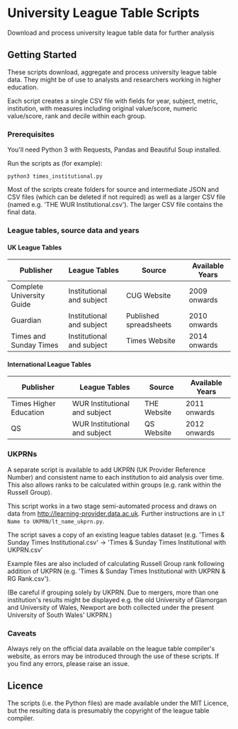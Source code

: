 # University League Table Scripts

Download and process university league table data for further analysis

## Getting Started

These scripts download, aggregate and process university league table data. They might be of use to analysts and researchers working in higher education.

Each script creates a single CSV file with fields for year, subject, metric, institution, with measures including original value/score, numeric value/score, rank and decile within each group.

### Prerequisites

You'll need Python 3 with Requests, Pandas and Beautiful Soup installed.

Run the scripts as (for example):

```
python3 times_institutional.py
```

Most of the scripts create folders for source and intermediate JSON and CSV files (which can be deleted if not required) as well as a larger CSV file (named e.g. 'THE WUR Institutional.csv'). The larger CSV file contains the final data.

### League tables, source data and years

#### UK League Tables

| Publisher | League Tables | Source | Available Years
| --- | --- | --- | --- |
| Complete University Guide | Institutional and subject | CUG Website | 2009 onwards |
| Guardian | Institutional and subject | Published spreadsheets | 2010 onwards |
| Times and Sunday Times | Institutional and subject | Times Website | 2014 onwards |

#### International League Tables

| Publisher | League Tables | Source | Available Years
| --- | --- | --- | --- |
| Times Higher Education | WUR Institutional and subject | THE Website | 2011 onwards |
| QS | WUR Institutional and subject | QS Website | 2012 onwards |

### UKPRNs

A separate script is available to add UKPRN (UK Provider Reference Number) and consistent name to each institution to aid analysis over time. This also allows ranks to be calculated within groups (e.g. rank within the Russell Group).

This script works in a two stage semi-automated process and draws on data from http://learning-provider.data.ac.uk. Further instructions are in `LT Name to UKPRN/lt_name_ukprn.py`.

The script saves a copy of an existing league tables dataset (e.g. 'Times & Sunday Times Institutional.csv' → 'Times & Sunday Times Institutional with UKPRN.csv'

Example files are also included of calculating Russell Group rank following addition of UKPRN (e.g. 'Times & Sunday Times Institutional with UKPRN & RG Rank.csv').

(Be careful if grouping solely by UKPRN. Due to mergers, more than one institution's results might be displayed e.g. the old University of Glamorgan and University of Wales, Newport are both collected under the present University of South Wales' UKPRN.)

### Caveats

Always rely on the official data available on the league table compiler's website, as errors may be introduced through the use of these scripts. If you find any errors, please raise an issue.

## Licence

The scripts (i.e. the Python files) are made available under the MIT Licence, but the resulting data is presumably the copyright of the league table compiler.